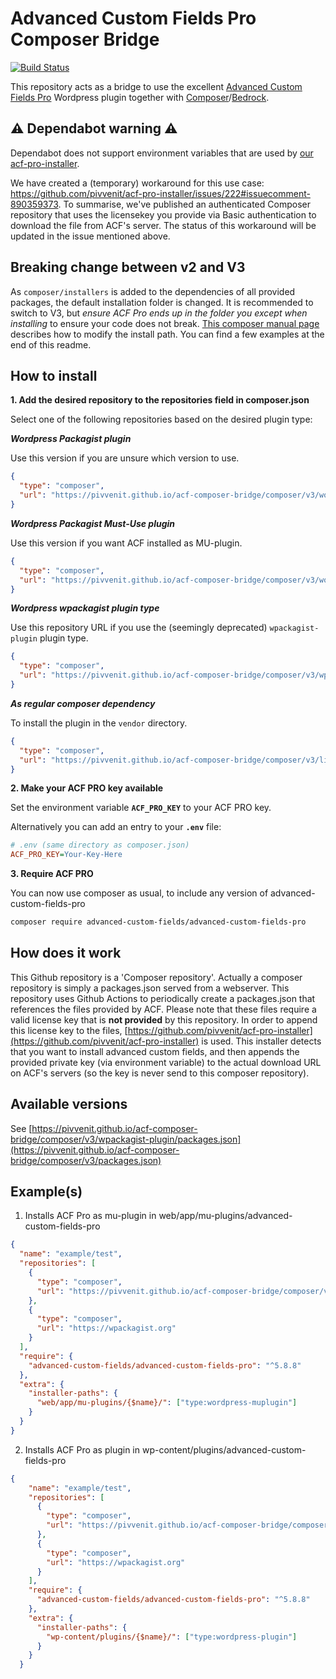 # Advanced Custom Fields Pro Composer Bridge

[![Build Status](https://img.shields.io/endpoint.svg?url=https%3A%2F%2Factions-badge.atrox.dev%2Fpivvenit%2Facf-composer-bridge%2Fbadge&style=for-the-badge)](https://actions-badge.atrox.dev/pivvenit/acf-composer-bridge/goto)

This repository acts as a bridge to use the excellent [Advanced Custom Fields Pro](https://www.advancedcustomfields.com/pro/)
Wordpress plugin together with [Composer](https://getcomposer.org)/[Bedrock](https://roots.io/bedrock/).

## :warning: Dependabot warning :warning: ##
Dependabot does not support environment variables that are used by [our acf-pro-installer](https://github.com/pivvenit/acf-pro-installer).

We have created a (temporary) workaround for this use case: https://github.com/pivvenit/acf-pro-installer/issues/222#issuecomment-890359373.
To summarise, we've published an authenticated Composer repository that uses the licensekey you provide via Basic authentication to download the file from ACF's server.
The status of this workaround will be updated in the issue mentioned above.

## Breaking change between v2 and V3 ##
As `composer/installers` is added to the dependencies of all provided packages, the default installation folder is changed.
It is recommended to switch to V3, but *ensure ACF Pro ends up in the folder you except when installing* to ensure your code does not break. [This composer manual page](https://getcomposer.org/doc/faqs/how-do-i-install-a-package-to-a-custom-path-for-my-framework.md) describes how to modify the install path. You can find a few examples at the end of this readme.

## How to install
**1. Add the desired repository to the repositories field in composer.json**

Select one of the following repositories based on the desired plugin type:

***Wordpress Packagist plugin***

Use this version if you are unsure which version to use.
```json
{
  "type": "composer",
  "url": "https://pivvenit.github.io/acf-composer-bridge/composer/v3/wordpress-plugin/"
}
```
***Wordpress Packagist Must-Use plugin***

Use this version if you want ACF installed as MU-plugin.
```json
{
  "type": "composer",
  "url": "https://pivvenit.github.io/acf-composer-bridge/composer/v3/wordpress-muplugin/"
}
```

***Wordpress wpackagist plugin type***

Use this repository URL if you use the (seemingly deprecated) `wpackagist-plugin` plugin type.
```json
{
  "type": "composer",
  "url": "https://pivvenit.github.io/acf-composer-bridge/composer/v3/wpackagist-plugin/"
}
```

***As regular composer dependency***

To install the plugin in the `vendor` directory.

```json
{
  "type": "composer",
  "url": "https://pivvenit.github.io/acf-composer-bridge/composer/v3/library/"
}
```

**2. Make your ACF PRO key available**

Set the environment variable **`ACF_PRO_KEY`** to your ACF PRO key.

Alternatively you can add an entry to your **`.env`** file:

```ini
# .env (same directory as composer.json)
ACF_PRO_KEY=Your-Key-Here
```

**3. Require ACF PRO**

You can now use composer as usual, to include any version of advanced-custom-fields-pro
```sh
composer require advanced-custom-fields/advanced-custom-fields-pro
```
## How does it work
This Github repository is a 'Composer repository'.
Actually a composer repository is simply a packages.json served from a webserver.
This repository uses Github Actions to periodically create a packages.json that references 
the files provided by ACF. Please note that these files require a valid license key that is **not provided** by this repository.
In order to append this license key to the files, [https://github.com/pivvenit/acf-pro-installer](https://github.com/pivvenit/acf-pro-installer) is used.
This installer detects that you want to install advanced custom fields, and then appends the provided private key (via environment variable) to the actual download URL on ACF's servers (so the key is never send to this composer repository).

## Available versions
See [https://pivvenit.github.io/acf-composer-bridge/composer/v3/wpackagist-plugin/packages.json](https://pivvenit.github.io/acf-composer-bridge/composer/v3/packages.json)

## Example(s)

1. Installs ACF Pro as mu-plugin in web/app/mu-plugins/advanced-custom-fields-pro
```json
{
  "name": "example/test",
  "repositories": [
    {
      "type": "composer",
      "url": "https://pivvenit.github.io/acf-composer-bridge/composer/v3/wordpress-muplugin/"
    },
    {
      "type": "composer",
      "url": "https://wpackagist.org"
    }
  ],
  "require": {
    "advanced-custom-fields/advanced-custom-fields-pro": "^5.8.8"
  },
  "extra": {
    "installer-paths": {
      "web/app/mu-plugins/{$name}/": ["type:wordpress-muplugin"]
    }
  }
}
```

2. Installs ACF Pro as plugin in wp-content/plugins/advanced-custom-fields-pro
```json
{
    "name": "example/test",
    "repositories": [
      {
        "type": "composer",
        "url": "https://pivvenit.github.io/acf-composer-bridge/composer/v3/wordpress-plugin/"
      },
      {
        "type": "composer",
        "url": "https://wpackagist.org"
      }
    ],
    "require": {
      "advanced-custom-fields/advanced-custom-fields-pro": "^5.8.8"
    },
    "extra": {
      "installer-paths": {
        "wp-content/plugins/{$name}/": ["type:wordpress-plugin"]
      }
    }
  }
```
